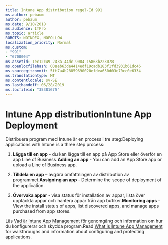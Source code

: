 ```yaml
---
title: Intune App distribution regel-Id 991
ms.author: pebaum
author: pebaum
ms.date: 9/10/2018
ms.audience: ITPro
ms.topic: article
ROBOTS: NOINDEX, NOFOLLOW
localization_priority: Normal
ms.custom:
- "991"
- "6700004"
ms.assetid: 1ec12c49-243a-44dc-9084-15863b223078
ms.openlocfilehash: 00aeb63da4414edf19cadb183f1fd3931b61dc46
ms.sourcegitcommit: 5fb7a4b28859690020efdea630d03e70cc0e6334
ms.translationtype: MT
ms.contentlocale: sv-SE
ms.lasthandoff: 06/28/2019
ms.locfileid: "35381675"
---
```

# <a name="intune-app-deployment"></a><span data-ttu-id="e5e5d-102">Intune App distribution</span><span class="sxs-lookup"><span data-stu-id="e5e5d-102">Intune App Deployment</span></span>

<span data-ttu-id="e5e5d-103">Distribuera program med Intune är en process i tre steg:</span><span class="sxs-lookup"><span data-stu-id="e5e5d-103">Deploying applications with Intune is a three step process:</span></span>
  
1. <span data-ttu-id="e5e5d-104">**Lägga till en app** - du kan lägga till en app på App Store eller överför en app Line of Business.</span><span class="sxs-lookup"><span data-stu-id="e5e5d-104">**Adding an app** - You can add an App Store app or upload a Line of Business app.</span></span>

2. <span data-ttu-id="e5e5d-105">**Tilldela en app** – avgöra omfattningen av distribution av programmet.</span><span class="sxs-lookup"><span data-stu-id="e5e5d-105">**Assigning an app** - Determine the scope of deployment of the application.</span></span>

3. <span data-ttu-id="e5e5d-106">**Övervaka appar** - visa status för installation av appar, lista över upptäckta appar och hantera appar från app butiker.</span><span class="sxs-lookup"><span data-stu-id="e5e5d-106">**Monitoring apps** - View the install status of apps, list discovered apps, and manage apps purchased from app stores.</span></span>

<span data-ttu-id="e5e5d-107">Läs [Vad är Intune App Management](https://docs.microsoft.com/intune/app-management) för genomgång och information om hur du konfigurerar och skydda program.</span><span class="sxs-lookup"><span data-stu-id="e5e5d-107">Read [What is Intune App Management](https://docs.microsoft.com/intune/app-management) for walkthroughs and information about configuring and protecting applications.</span></span>
  